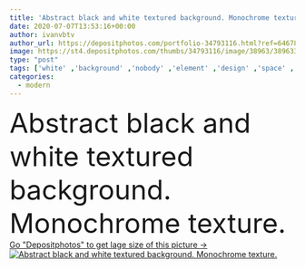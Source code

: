 ```yaml
---
title: 'Abstract black and white textured background. Monochrome texture. '
date: 2020-07-07T13:53:16+00:00
author: ivanvbtv
author_url: https://depositphotos.com/portfolio-34793116.html?ref=64678756
image: https://st4.depositphotos.com/thumbs/34793116/image/38963/389633762/api_thumb_450.jpg?forcejpeg=true
type: "post"
tags: ['white' ,'background' ,'nobody' ,'element' ,'design' ,'space' ,'decoration' ,'decorative' ,'art' ,'decor' ,'abstract' ,'texture' ,'pattern' ,'black' ,'style' ,'grunge' ,'grungy' ,'vintage' ,'modern' ,'gray' ,'backdrop' ,'creative' ,'concept' ,'effect' ,'monochrome' ,'wallpaper' ,'material' ,'textured' ,'template' ,'surface' ,'print' ,'details' ,'tones' ,'copy space' ,'black and white' ]
categories: 
  - modern
---
```

<div aling="center">
            <font size="60"> Abstract black and white textured background. Monochrome texture.</font>   
</div>
<div>
    <a href='https://st4.depositphotos.com/thumbs/34793116/image/38963/389633762/api_thumb_450.jpg?forcejpeg=true?ref=64678756' target=_blank > Go "Depositphotos" to get lage size of this picture ->
        <img href='https://st4.depositphotos.com/thumbs/34793116/image/38963/389633762/api_thumb_450.jpg?forcejpeg=true?ref=64678756' src='https://st4.depositphotos.com/34793116/38963/i/950/depositphotos_389633762-stock-photo-abstract-black-white-textured-background.jpg?forcejpeg=true' alt='Abstract black and white textured background. Monochrome texture.' >
    </a>
</div>
